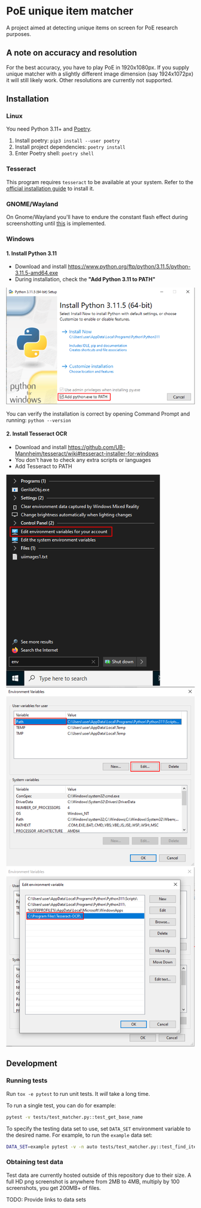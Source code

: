 # PoE unique item matcher

A project aimed at detecting unique items on screen for PoE research purposes.

## A note on accuracy and resolution

For the best accuracy, you have to play PoE in 1920x1080px. If you supply
unique matcher with a slightly different image dimension (say 1924x1072px)
it will still likely work. Other resolutions are currently not supported.

## Installation

### Linux

You need Python 3.11+ and [Poetry](https://github.com/python-poetry/poetry).

1. Install poetry: `pip3 install --user poetry`
2. Install project dependencies: `poetry install`
3. Enter Poetry shell: `poetry shell`

### Tesseract

This program requires `tesseract` to be available at your system.
Refer to the [official installation guide](https://tesseract-ocr.github.io/tessdoc/Installation.html) to install it.

### GNOME/Wayland

On Gnome/Wayland you'll have to endure the constant flash effect during screenshotting
until [this](https://gitlab.gnome.org/GNOME/gnome-shell/-/issues/3866) is implemented.

### Windows

#### 1. Install Python 3.11

- Download and install https://www.python.org/ftp/python/3.11.5/python-3.11.5-amd64.exe
- During installation, check the **"Add Python 3.11 to PATH"**

![Python PATH](docs/img/python_path.png)

You can verify the installation is correct by opening Command Prompt and running: `python --version`

#### 2. Install Tesseract OCR

- Download and install https://github.com/UB-Mannheim/tesseract/wiki#tesseract-installer-for-windows
- You don't have to check any extra scripts or languages
- Add Tesseract to PATH

![Step 1](docs/img/env_var_1.png)
![Step 2](docs/img/env_var_2.png)
![Step 3](docs/img/env_var_3.png)

## Development

### Running tests

Run `tox -e pytest` to run unit tests. It *will* take a long time.

To run a single test, you can do for example:

```bash
pytest -v tests/test_matcher.py::test_get_base_name
```

To specify the testing data set to use, set `DATA_SET` environment variable
to the desired name. For example, to run the `example` data set:

```bash
DATA_SET=example pytest -v -n auto tests/test_matcher.py::test_find_item_contains_item
```

### Obtaining test data

Test data are currently hosted outside of this repository due to their size.
A full HD png screenshot is anywhere from 2MB to 4MB, multiply by 100 screenshots,
you get 200MB+ of files.

TODO: Provide links to data sets
